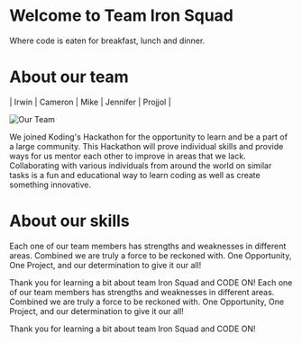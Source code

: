 Welcome to Team Iron Squad
================

Where code is eaten for breakfast, lunch and dinner.


About our team
===========================

| Irwin | Cameron | Mike | Jennifer | Projjol |

![Our Team](https://fbcdn-sphotos-f-a.akamaihd.net/hphotos-ak-xpa1/v/t1.0-9/10394006_10205941906412498_6304285791853660293_n.jpg?oh=3ec5acb88387525bf8c50687f07239ef&oe=54FB8FAF&__gda__=1426765497_00c6a4aadaf8ca2a7fdc9f6931364ee5)

We joined Koding's Hackathon for the opportunity to learn and be a part of a large community. This Hackathon will prove individual skills and provide ways for us mentor each other to improve in areas that we lack. Collaborating with various individuals from around the world on similar tasks is a fun and educational way to learn coding as well as create something innovative.


About our skills
=======
Each one of our team members has strengths and weaknesses in different areas. Combined we are truly a force to be reckoned with. One Opportunity, One Project, and our determination to give it our all!

Thank you for learning a bit about team Iron Squad and CODE ON!
Each one of our team members has strengths and weaknesses in different areas. Combined we are truly a force to be reckoned with. One Opportunity, One Project, and our determination to give it our all!

Thank you for learning a bit about team Iron Squad and CODE ON!
